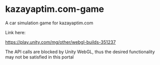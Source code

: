# kazayaptim.com-game

A car simulation game for kazayaptim.com

Link here:

https://play.unity.com/mg/other/webgl-builds-351237

The API calls are blocked by Unity WebGL, thus the desired functionality may not be satisfied in this portal
